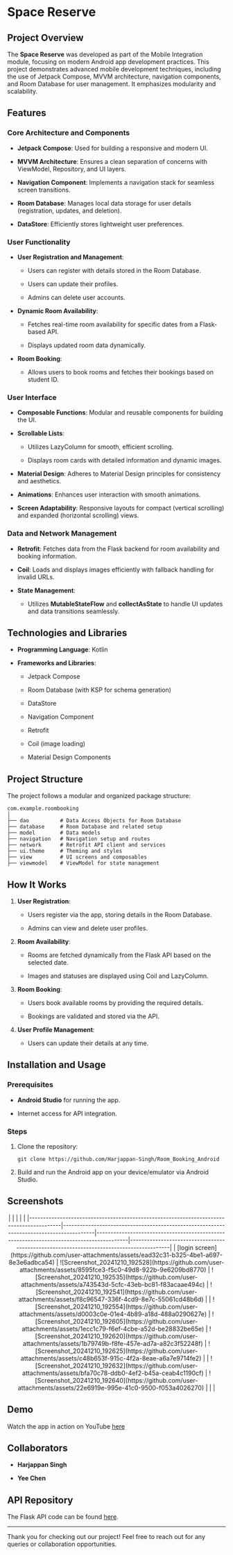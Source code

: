 
# Space Reserve

## Project Overview

The **Space Reserve** was developed as part of the Mobile Integration module, focusing on modern Android app development practices. This project demonstrates advanced mobile development techniques, including the use of Jetpack Compose, MVVM architecture, navigation components, and Room Database for user management. It emphasizes modularity and scalability.
## Features

### Core Architecture and Components

-   **Jetpack Compose**: Used for building a responsive and modern UI.
    
-   **MVVM Architecture**: Ensures a clean separation of concerns with ViewModel, Repository, and UI layers.
    
-   **Navigation Component**: Implements a navigation stack for seamless screen transitions.
    
-   **Room Database**: Manages local data storage for user details (registration, updates, and deletion).
    
-   **DataStore**: Efficiently stores lightweight user preferences.
    

### User Functionality

-   **User Registration and Management**:
    
    -   Users can register with details stored in the Room Database.
        
    -   Users can update their profiles.
        
    -   Admins can delete user accounts.
        
-   **Dynamic Room Availability**:
    
    -   Fetches real-time room availability for specific dates from a Flask-based API.
        
    -   Displays updated room data dynamically.
        
-   **Room Booking**:
    
    -   Allows users to book rooms and fetches their bookings based on student ID.
        

### User Interface

-   **Composable Functions**: Modular and reusable components for building the UI.
    
-   **Scrollable Lists**:
    
    -   Utilizes LazyColumn for smooth, efficient scrolling.
        
    -   Displays room cards with detailed information and dynamic images.
        
-   **Material Design**: Adheres to Material Design principles for consistency and aesthetics.
    
-   **Animations**: Enhances user interaction with smooth animations.
    
-   **Screen Adaptability**: Responsive layouts for compact (vertical scrolling) and expanded (horizontal scrolling) views.
    

### Data and Network Management

-   **Retrofit**: Fetches data from the Flask backend for room availability and booking information.
    
-   **Coil**: Loads and displays images efficiently with fallback handling for invalid URLs.
    
-   **State Management**:
    
    -   Utilizes **MutableStateFlow** and **collectAsState** to handle UI updates and data transitions seamlessly.
        

## Technologies and Libraries

-   **Programming Language**: Kotlin
    
-   **Frameworks and Libraries**:
    
    -   Jetpack Compose
        
    -   Room Database (with KSP for schema generation)
        
    -   DataStore
        
    -   Navigation Component
        
    -   Retrofit
        
    -   Coil (image loading)
        
    -   Material Design Components
        

## Project Structure

The project follows a modular and organized package structure:

```
com.example.roombooking
│
├── dao          # Data Access Objects for Room Database
├── database     # Room Database and related setup
├── model        # Data models
├── navigation   # Navigation setup and routes
├── network      # Retrofit API client and services
├── ui.theme     # Theming and styles
├── view         # UI screens and composables
├── viewmodel    # ViewModel for state management
```

## How It Works

1.  **User Registration**:
    
    -   Users register via the app, storing details in the Room Database.
        
    -   Admins can view and delete user profiles.
        
2.  **Room Availability**:
    
    -   Rooms are fetched dynamically from the Flask API based on the selected date.
        
    -   Images and statuses are displayed using Coil and LazyColumn.
        
3.  **Room Booking**:
    
    -   Users book available rooms by providing the required details.
        
    -   Bookings are validated and stored via the API.
        
4.  **User Profile Management**:
    
    -   Users can update their details at any time.

## Installation and Usage

### Prerequisites

-   **Android Studio** for running the app.
    
-   Internet access for API integration.
    

### Steps

1.  Clone the repository:
    
    ```
    git clone https://github.com/Harjappan-Singh/Room_Booking_Android
    ```
    
        
2.  Build and run the Android app on your device/emulator via Android Studio.
    

## Screenshots

<div align="center"> | | | | | |-----------------------------------------------------------------------------------------|-----------------------------------------------------------------------------------------|-----------------------------------------------------------------------------------------|-----------------------------------------------------------------------------------------| | [login screen](https://github.com/user-attachments/assets/ead32c31-b325-4be1-a697-8e3e6adbca54) | ![Screenshot_20241210_192528](https://github.com/user-attachments/assets/8595fce3-f5c0-49d8-922b-9e6209bd8770) | ![Screenshot_20241210_192535](https://github.com/user-attachments/assets/a743543d-5cfc-43eb-bc81-f83acaae494c) | ![Screenshot_20241210_192541](https://github.com/user-attachments/assets/f8c96547-336f-4cd9-8e7c-55061cd48b6d) | | ![Screenshot_20241210_192554](https://github.com/user-attachments/assets/d0003c0e-01e4-4b89-a18d-488a0290627e) | ![Screenshot_20241210_192605](https://github.com/user-attachments/assets/1ecc1c79-f6ef-4cbe-a52d-be28832be65e) | ![Screenshot_20241210_192620](https://github.com/user-attachments/assets/1b79749b-f8fe-457e-ad7a-a82c3f52248f) | ![Screenshot_20241210_192625](https://github.com/user-attachments/assets/c48b653f-915c-4f2a-8eae-a6a7e9714fe2) | | ![Screenshot_20241210_192632](https://github.com/user-attachments/assets/bfa70c78-ddb0-4ef2-b45a-ceab4c1190cf) | ![Screenshot_20241210_192640](https://github.com/user-attachments/assets/22e6919e-995e-41c0-9500-f053a4026270) | | | </div>


## Demo

Watch the app in action on YouTube [here](https://youtube.com/shorts/9Tm7U-xgYYQ?feature=shared)

## Collaborators

-   **Harjappan Singh**
    
-   **Yee Chen**
    

## API Repository

The Flask API code can be found [here](https://github.com/LeafMonarch/reserve_space_api).

----------

Thank you for checking out our project! Feel free to reach out for any queries or collaboration opportunities.
